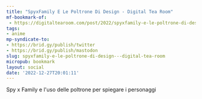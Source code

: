 ```yaml
---
title: "SpyxFamily E Le Poltrone Di Design - Digital Tea Room"
mf-bookmark-of:
 - https://digitaltearoom.com/post/2022/spyxfamily-e-le-poltrone-di-design/
tags:
- anime
mp-syndicate-to:
- https://brid.gy/publish/twitter
- https://brid.gy/publish/mastodon
slug: spyxfamily-e-le-poltrone-di-design---digital-tea-room
micropub: bookmark
layout: social
date: '2022-12-27T20:01:11'
---
```

Spy x Family e l'uso delle poltrone per spiegare i personaggi